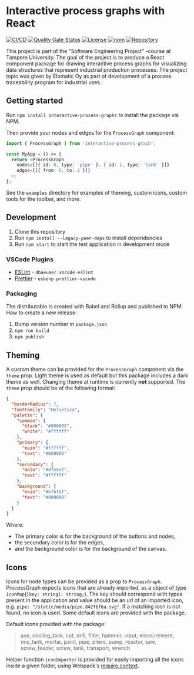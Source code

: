 # Interactive process graphs with React
[![CI/CD](https://github.com/joonaruutiainen/interactive-process-graphs/actions/workflows/cicd.yml/badge.svg?branch=main)](https://github.com/joonaruutiainen/interactive-process-graphs/actions/workflows/cicd.yml) [![Quality Gate Status](https://sonarcloud.io/api/project_badges/measure?project=joonaruutiainen_interactive-process-graphs&metric=alert_status)](https://sonarcloud.io/summary/new_code?id=joonaruutiainen_interactive-process-graphs) [![License](https://img.shields.io/github/license/joonaruutiainen/interactive-process-graphs)](https://github.com/joonaruutiainen/interactive-process-graphs/blob/main/LICENSE) [![npm](https://img.shields.io/npm/v/interactive-process-graphs)](https://www.npmjs.com/package/interactive-process-graphs) [![Repository](https://img.shields.io/badge/GitHub-Repository-lightgrey?style=flat&logo=github)](https://github.com/joonaruutiainen/interactive-process-graphs) 

This project is part of the "Software Engineering Project" -course at Tampere University. The goal of the project is to produce a React component package for drawing interactive process graphs for visualizing data structures that represent industrial production processes. The project topic was given by Elomatic Oy as part of development of a process traceability program for industrial uses.

## Getting started

Run `npm install interactive-process-graphs` to install the package via NPM.

Then provide your nodes and edges for the `ProcessGraph` component:

```ts
import { ProcessGraph } from 'interactive-process-graph';

const MyApp = () => {
  return <ProcessGraph
    nodes={[{ id: 0, type: 'pipe' }, { id: 1, type: 'tank' }]}
    edges={[{ from: 0, to: 1 }]}
  >;
};
```

See the `examples` directory for examples of theming, custom icons, custom tools for the toolbar, and more.

## Development

1.  Clone this repository
2.  Run `npm install --legacy-peer-deps` to install dependencies
3.  Run `npm start` to start the test application in development mode

### VSCode Plugins

- [ESLint](https://marketplace.visualstudio.com/items?itemName=dbaeumer.vscode-eslint) - `dbaeumer.vscode-eslint`
- [Prettier](https://marketplace.visualstudio.com/items?itemName=esbenp.prettier-vscode) - `esbenp.prettier-vscode`

### Packaging

The distributable is created with Babel and Rollup and published to NPM.
How to create a new release:

1. Bump version number in `package.json`
2. `npm run build`
3. `npm publish`

## Theming

A custom theme can be provided for the `ProcessGraph` component via the `theme` prop.
Light theme is used as default but this package includes a dark theme as well.
Changing theme at runtime is currently **not** supported.
The `theme` prop should be of the following format:

```json
{
  "borderRadius": 7,
  "fontFamily": "Helvetica",
  "palette": {
    "common": {
      "black": "#000000",
      "white": "#ffffff"
    },
    "primary": {
      "main": "#ffffff",
      "text": "#000000"
    },
    "secondary": {
      "main": "#dfe4e7",
      "text": "#ffffff"
    },
    "background": {
      "main": "#bfbfbf",
      "text": "#000000"
    }
  }
}
```

Where:

- The primary color is for the background of the buttons and nodes,
- the secondary color is for the edges,
- and the background color is for the background of the canvas.

## Icons

Icons for node types can be provided as a prop to `ProcessGraph`. ProcessGraph expects icons that are already imported, as a object of type `IconMap`(`[key: string]: string;`). The key should correspond with types present in the application and value should be an url of an imported icon, e.g. `pipe: "/static/media/pipe.842fbf6a.svg"`. If a matching icon is not found, no icon is used. Some default icons are provided with the package.

Default icons provided with the package:

> axe, cooling_tank, cut, drill, filter, hammer, input, measurement, mix_tank, mortar, paint, pipe, pliers, pump, reactor, saw, screw_feeder, screw, tank, transport, wrench

Helper function `iconImporter` is provided for easily importing all the icons inside a given folder, using Webpack's [require.context](https://webpack.js.org/guides/dependency-management/#requirecontext).
